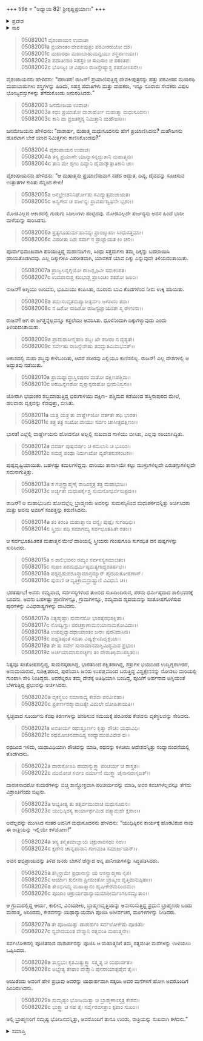 +++
title = "ಅಧ್ಯಾಯ 82: ಶ್ರೀಕೃಷ್ಣಪ್ರಯಾಣಃ"
+++

<details><summary>ಪ್ರವೇಶ</summary>


।।   ಓಂ ಓಂ ನಮೋ ನಾರಾಯಣಾಯ।।   ಶ್ರೀ ವೇದವ್ಯಾಸಾಯ ನಮಃ ।।

ಶ್ರೀ ಕೃಷ್ಣದ್ವೈಪಾಯನ ವೇದವ್ಯಾಸ ವಿರಚಿತ  

**ಶ್ರೀ ಮಹಾಭಾರತ**

**ಉದ್ಯೋಗ ಪರ್ವ**

**ಭಗವದ್ಯಾನ ಪರ್ವ**

**ಅಧ್ಯಾಯ 82**

</details>


<details><summary>ಸಾರ</summary>

ಕೃಷ್ಣನು ಪ್ರಯಾಣಿಸುವಾಗ ತೋರಿದ ನಿಮಿತ್ತಗಳು (1-12). ಅವನು ವೃಕಸ್ಥಲದಲ್ಲಿ ರಾತ್ರಿಯನ್ನು ಕಳೆದುದು (13-29).

</details>


> 05082001 ವೈಶಂಪಾಯನ ಉವಾಚ।  
05082001a ಪ್ರಯಾಂತಂ ದೇವಕೀಪುತ್ರಂ ಪರವೀರರುಜೋ ದಶ।  
05082001c ಮಹಾರಥಾ ಮಹಾಬಾಹುಮನ್ವಯುಃ ಶಸ್ತ್ರಪಾಣಯಃ।।  
05082002a ಪದಾತೀನಾಂ ಸಹಸ್ರಂ ಚ ಸಾದಿನಾಂ ಚ ಪರಂತಪ।  
05082002c ಭೋಜ್ಯಂ ಚ ವಿಪುಲಂ ರಾಜನ್ಪ್ರೇಷ್ಯಾಶ್ಚ ಶತಶೋಽಪರೇ।।

ವೈಶಂಪಾಯನನು ಹೇಳಿದನು: “ಪರಂತಪ! ರಾಜನ್! ಪ್ರಯಾಣಿಸುತ್ತಿದ್ದ ದೇವಕೀಪುತ್ರನನ್ನು ಹತ್ತು ಪರವೀರಹ ಮಹಾರಥಿ ಮಹಾಬಾಹುಗಳು ಶಸ್ತ್ರಗಳನ್ನು ಹಿಡಿದು, ಸಹಸ್ರ ಪದಾತಿಗಳು ಮತ್ತು ವಾಹಕರು, ಇನ್ನೂ ನೂರಾರು ಸೇವಕರು ವಿಪುಲ ಭೋಜ್ಯವಸ್ತುಗಳನ್ನು ತೆಗೆದುಕೊಂಡು ಅನುಸರಿಸಿದರು.”

> 05082003 ಜನಮೇಜಯ ಉವಾಚ।  
05082003a ಕಥಂ ಪ್ರಯಾತೋ ದಾಶಾರ್ಹೋ ಮಹಾತ್ಮಾ ಮಧುಸೂದನಃ।   
05082003c ಕಾನಿ ವಾ ವ್ರಜತಸ್ತಸ್ಯ ನಿಮಿತ್ತಾನಿ ಮಹೌಜಸಃ।।

ಜನಮೇಜಯನು ಹೇಳಿದನು: “ದಾಶಾರ್ಹ, ಮಹಾತ್ಮ ಮಧುಸೂದನನು ಹೇಗೆ ಪ್ರಯಾಣಿಸಿದನು? ಮಹೌಜಸನು ಹೊರಟಾಗ ಬೇರೆ ಯಾವ ನಿಮಿತ್ತಗಳು ಕಾಣಿಸಿಕೊಂಡವು?”

> 05082004 ವೈಶಂಪಾಯನ ಉವಾಚ।  
05082004a ತಸ್ಯ ಪ್ರಯಾಣೇ ಯಾನ್ಯಾಸನ್ನದ್ಭುತಾನಿ ಮಹಾತ್ಮನಃ।  
05082004c ತಾನಿ ಮೇ ಶೃಣು ದಿವ್ಯಾನಿ ದೈವಾನ್ಯೌತ್ಪಾತಿಕಾನಿ ಚ।।

ವೈಶಂಪಾಯನನು ಹೇಳಿದನು: “ಆ ಮಹಾತ್ಮನು ಪ್ರಯಾಣಿಸುವಾಗ ನಡೆದ ಅದ್ಭುತ, ದಿವ್ಯ, ದೈವವನ್ನು ಸೂಚಿಸುವ ಉತ್ಪಾತಗಳ ಕುರಿತು ನನ್ನಿಂದ ಕೇಳು!

> 05082005a ಅನಭ್ರೇಽಶನಿನಿರ್ಘೋಷಃ ಸವಿದ್ಯುತ್ಸಮಜಾಯತ।  
05082005c ಅನ್ವಗೇವ ಚ ಪರ್ಜನ್ಯಃ ಪ್ರಾವರ್ಷದ್ವಿಘನೇ ಭೃಶಂ।।

ಮೋಡವಿಲ್ಲದ ಆಕಾಶದಲ್ಲಿ ಗುಡುಗು ಸಿಡಿಲುಗಳು ಹುಟ್ಟಿದವು. ಮೋಡವಿಲ್ಲದೇ ಪರ್ಜನ್ಯನು ಅವನ ಹಿಂದೆ ಭಾರೀ ಮಳೆಯನ್ನು ಸುರಿಸಿದನು.

> 05082006a ಪ್ರತ್ಯಗೂಹುರ್ಮಹಾನದ್ಯಃ ಪ್ರಾಂಙ್ಮುಖಾಃ ಸಿಂಧುಸತ್ತಮಾಃ।  
05082006c ವಿಪರೀತಾ ದಿಶಃ ಸರ್ವಾ ನ ಪ್ರಾಜ್ಞಾಯತ ಕಿಂ ಚನ।।

ಪೂರ್ವಾಭಿಮುಖವಾಗಿ ಹರಿಯುತ್ತಿದ್ದ ಮಹಾನದಿಗಳು, ಸಿಂಧು ಸತ್ತಮಗಳು ತಮ್ಮ ದಿಕ್ಕನ್ನು ಬದಲಾಯಿಸಿ ಹರಿಯತೊಡಗಿದವು. ಎಲ್ಲ ದಿಕ್ಕುಗಳೂ ವಿಪರೀತವಾಗಿ, ಯಾವಕಡೆ ಯಾವ ದಿಕ್ಕು ಎನ್ನುವುದೇ ತಿಳಿಯದಂತಾಯಿತು.

> 05082007a ಪ್ರಾಜ್ವಲನ್ನಗ್ನಯೋ ರಾಜನ್ಪೃಥಿವೀ ಸಮಕಂಪತ।  
05082007c ಉದಪಾನಾಶ್ಚ ಕುಂಭಾಶ್ಚ ಪ್ರಾಸಿಂಚಂ ಶತಶೋ ಜಲಂ।।

ರಾಜನ್! ಅಗ್ನಿಯು ಉರಿದನು, ಭೂಮಿಯು ಕಂಪಿಸಿತು, ನೂರಾರು ಬಾವಿ ಕೊಡಗಳಿಂದ ನೀರು ಉಕ್ಕಿ ಹರಿಯಿತು.

> 05082008a ತಮಃಸಂವೃತಮಪ್ಯಾಸೀತ್ಸರ್ವಂ ಜಗದಿದಂ ತದಾ।  
05082008c ನ ದಿಶೋ ನಾದಿಶೋ ರಾಜನ್ಪ್ರಜ್ಞಾಯಂತೇ ಸ್ಮ ರೇಣುನಾ।।

ರಾಜನ್! ಆಗ ಈ ಜಗತ್ತನ್ನೆಲ್ಲವನ್ನೂ ಕತ್ತಲೆಯು ಆವರಿಸಿತು. ಧೂಳಿನಿಂದಾಗಿ ದಿಕ್ಕುಗಳ್ಯಾವುದು ಎಂದು ತಿಳಿಯದಂತಾಯಿತು.

> 05082009a ಪ್ರಾದುರಾಸೀನ್ಮಹಾಂ ಶಬ್ದಃ ಖೇ ಶರೀರಂ ನ ದೃಶ್ಯತೇ।  
05082009c ಸರ್ವೇಷು ರಾಜನ್ದೇಶೇಷು ತದದ್ಭುತಮಿವಾಭವತ್।।

ಆಕಾಶದಲ್ಲಿ ಮಹಾ ಶಬ್ಧವು ಕೇಳಿಬಂದಿತು, ಆದರೆ ಶರೀರವು ಎಲ್ಲಿಯೂ ಕಾಣಿಸಲಿಲ್ಲ. ರಾಜನ್! ಎಲ್ಲ ದೇಶಗಳಲ್ಲಿ ಆ ಅದ್ಭುತವು ನಡೆಯಿತು.

> 05082010a ಪ್ರಾಮಥ್ನಾದ್ಧಾಸ್ತಿನಪುರಂ ವಾತೋ ದಕ್ಷಿಣಪಶ್ಚಿಮಃ।  
05082010c ಆರುಜನ್ಗಣಶೋ ವೃಕ್ಷಾನ್ಪರುಷೋ ಭೀಮನಿಸ್ವನಃ।।

ಜೋರಾಗಿ ಭಯಂಕರ ಶಬ್ಧಮಾಡುತ್ತಿದ್ದ ಭಿರುಗಾಳಿಯು ದಕ್ಷಿಣ- ಪಶ್ಚಿಮದ ಕಡೆಯಿಂದ ಹಸ್ತಿನಾಪುರದ ಮೇಲೆ, ಹಲವಾರು ವೃಕ್ಷವನ್ನು ಕೆಡವುತ್ತಾ, ಬೀಸಿತು.

> 05082011a ಯತ್ರ ಯತ್ರ ತು ವಾರ್ಷ್ಣೇಯೋ ವರ್ತತೇ ಪಥಿ ಭಾರತ।   
05082011c ತತ್ರ ತತ್ರ ಸುಖೋ ವಾಯುಃ ಸರ್ವಂ ಚಾಸೀತ್ಪ್ರದಕ್ಷಿಣಂ।।

ಭಾರತ! ಎಲ್ಲೆಲ್ಲಿ ವಾರ್ಷ್ಣೇಯನು ಹೋದನೋ ಅಲ್ಲಲ್ಲಿ ಸುಖವಾದ ಗಾಳಿಯು ಬೀಸಿತು, ಎಲ್ಲವು ಸರಿಯಾಗಿದ್ದಿತು.

> 05082012a ವವರ್ಷ ಪುಷ್ಪವರ್ಷಂ ಚ ಕಮಲಾನಿ ಚ ಭೂರಿಶಃ।  
05082012c ಸಮಶ್ಚ ಪಂಥಾ ನಿರ್ದುಃಖೋ ವ್ಯಪೇತಕುಶಕಂಟಕಃ।।

ಪುಷ್ಪವೃಷ್ಟಿಯಾಯಿತು. ಬಹಳಷ್ಟು ಕಮಲಗಳಿದ್ದವು. ದಾರಿಯು ತಾನಾಗಿಯೇ ಕಲ್ಲು ಮುಳ್ಳುಗಳಿಲ್ಲದೇ ಏರುತಗ್ಗುಗಳಿಲ್ಲದೇ ಸಮನಾಗುತ್ತಿತ್ತು.

> 05082013a ಸ ಗಚ್ಚನ್ಬ್ರಾಹ್ಮಣೈ ರಾಜಂಸ್ತತ್ರ ತತ್ರ ಮಹಾಭುಜಃ।  
05082013c ಅರ್ಚ್ಯತೇ ಮಧುಪರ್ಕೈಶ್ಚ ಸುಮನೋಭಿರ್ವಸುಪ್ರದಃ।।

ರಾಜನ್! ಆ ಮಹಾಭುಜನು ಹೋದಲ್ಲೆಲ್ಲ ಬ್ರಾಹ್ಮಣರು ಅವನನ್ನು ಸುಮನಸ್ಸಿನಿಂದ ಮಧುಪರ್ಕವನ್ನಿತ್ತು ಅರ್ಚಿಸಿದರು ಮತ್ತು ಅವನು ಅವರಿಗೆ ಸಂಪತ್ತನ್ನು ಕರುಣಿಸಿದನು.

> 05082014a ತಂ ಕಿರಂತಿ ಮಹಾತ್ಮಾನಂ ವನ್ಯೈಃ ಪುಷ್ಪೈಃ ಸುಗಂಧಿಭಿಃ।   
05082014c ಸ್ತ್ರಿಯಃ ಪಥಿ ಸಮಾಗಮ್ಯ ಸರ್ವಭೂತಹಿತೇ ರತಂ।।

ಆ ಸರ್ವಭೂತಹಿತರತ ಮಹಾತ್ಮನ ಮೇಲೆ ದಾರಿಯಲ್ಲಿ ಸ್ತ್ರೀಯರು ಗುಂಪುಗೂಡಿ ಸುಗಂಧಿತ ವನ ಪುಷ್ಪಗಳನ್ನು ಸುರಿಸಿದರು.

> 05082015a ಸ ಶಾಲಿಭವನಂ ರಮ್ಯಂ ಸರ್ವಸಸ್ಯಸಮಾಚಿತಂ।  
05082015c ಸುಖಂ ಪರಮಧರ್ಮಿಷ್ಠಮತ್ಯಗಾದ್ಭರತರ್ಷಭ।।   
05082016a ಪಶ್ಯನ್ಬಹುಪಶೂನ್ಗ್ರಾಮಾನ್ರಮ್ಯಾನ್ ಹೃದಯತೋಷಣಾನ್।  
05082016c ಪುರಾಣಿ ಚ ವ್ಯತಿಕ್ರಾಮನ್ರಾಷ್ಟ್ರಾಣಿ ವಿವಿಧಾನಿ ಚ।।

ಭರತರ್ಷಭ! ಅವನು ರಮ್ಯವಾದ, ಸರ್ವಸಸ್ಯಗಳಿಂದ ತುಂಬಿದ ಸುಖದಿಂದಿರುವ, ಪರಮ ಧರ್ಮಿಷ್ಠವಾದ ಶಾಲಿಭವನಕ್ಕೆ ಬಂದನು. ಅವನು ಬಹಳಷ್ಟು ಪ್ರಾಣಿಗಳನ್ನೂ, ಗ್ರಾಮಗಳನ್ನೂ, ರಮ್ಯವಾದ ಹೃದಯವನ್ನು ಸಂತೋಷಗೊಳಿಸುವ ಪುರಗಳನ್ನು ವಿವಿಧರಾಷ್ಟ್ರಗಳನ್ನು ದಾಟಿದನು.

> 05082017a ನಿತ್ಯಹೃಷ್ಟಾಃ ಸುಮನಸೋ ಭಾರತೈರಭಿರಕ್ಷಿತಾಃ।   
05082017c ನೋದ್ವಿಗ್ನಾಃ ಪರಚಕ್ರಾಣಾಮನಯಾನಾಮಕೋವಿದಾಃ।।  
05082018a ಉಪಪ್ಲವ್ಯಾದಥಾಯಾಂತಂ ಜನಾಃ ಪುರನಿವಾಸಿನಃ।  
05082018c ಪಥ್ಯತಿಷ್ಠಂತ ಸಹಿತಾ ವಿಷ್ವಕ್ಸೇನದಿದೃಕ್ಷಯಾ।।  
05082019a ತೇ ತು ಸರ್ವೇ ಸುನಾಮಾನಮಗ್ನಿಮಿದ್ಧಮಿವ ಪ್ರಭುಂ।  
05082019c ಅರ್ಚಯಾಮಾಸುರರ್ಚ್ಯಂ ತಂ ದೇಶಾತಿಥಿಮುಪಸ್ಥಿತಂ।।

ನಿತ್ಯವೂ ಸಂತೋಷದಲ್ಲಿದ್ದ, ಸುಮನಸ್ಕರಾಗಿದ್ದ, ಭಾರತರಿಂದ ರಕ್ಷಿತರಾಗಿದ್ದ, ಶತ್ರುಗಳ ಭಯದಿಂದ ಉದ್ವಿಗ್ನರಾಗಿರದ, ಅನಾಮಯರಾದ, ಸುಶಿಕ್ಷಿತರಾದ, ಪುರನಿವಾಸಿ ಜನರು ಉಪಪ್ಲವದಿಂದ ಬರುತ್ತಿದ್ದ ವಿಶ್ವಕ್ಸೇನನನ್ನು ನೋಡಲು ದಾರಿಯಲ್ಲಿ ಗುಂಪಾಗಿ ಸೇರಿ ನಿಂತಿದ್ದರು. ಅವರೆಲ್ಲರೂ ತಮ್ಮ ದೇಶಕ್ಕೆ ಅತಿಥಿಯಾಗಿ ಬಂದಿದ್ದ, ಪೂಜೆಗೆ ಅರ್ಹನಾದ ಅಗ್ನಿಯಂತೆ ಬೆಳಗುತ್ತಿದ್ದ ಪ್ರಭುವನ್ನು ಅರ್ಚಿಸಿದರು.

> 05082020a ವೃಕಸ್ಥಲಂ ಸಮಾಸಾದ್ಯ ಕೇಶವಃ ಪರವೀರಹಾ।  
05082020c ಪ್ರಕೀರ್ಣರಶ್ಮಾವಾದಿತ್ಯೇ ವಿಮಲೇ ಲೋಹಿತಾಯತಿ।।

ಸ್ವಚ್ಛವಾದ ಸೂರ್ಯನು ಕೆಂಪು ಕಿರಣಗಳನ್ನು ಪಸರಿಸುವ ಸಮಯಕ್ಕೆ ಪರವೀರಹ ಕೇಶವನು ವೃಕಸ್ಥಲವನ್ನು ಸೇರಿದನು.

> 05082021a ಅವತೀರ್ಯ ರಥಾತ್ತೂರ್ಣಂ ಕೃತ್ವಾ ಶೌಚಂ ಯಥಾವಿಧಿ।  
05082021c ರಥಮೋಚನಮಾದಿಶ್ಯ ಸಂಧ್ಯಾಮುಪವಿವೇಶ ಹ।।

ರಥದಿಂದ ಇಳಿದು, ಯಥಾವಿಧಿಯಾಗಿ ಶೌಚವನ್ನು ಮಾಡಿ, ರಥವನ್ನು ಕಳಚಲು ಆದೇಶವನ್ನಿತ್ತು ಸಂಧ್ಯಾವಂದನೆಯಲ್ಲಿ ತೊಡಗಿದನು.

> 05082022a ದಾರುಕೋಽಪಿ ಹಯಾನ್ಮುಕ್ತ್ವಾ ಪರಿಚರ್ಯ ಚ ಶಾಸ್ತ್ರತಃ।  
05082022c ಮುಮೋಚ ಸರ್ವಂ ವರ್ಮಾಣಿ ಮುಕ್ತ್ವಾ ಚೈನಾನವಾಸೃಜತ್।।

ದಾರುಕನಾದರೋ ಕುದುರೆಗಳನ್ನು ಬಿಚ್ಚಿ ಶಾಸ್ತ್ರೋಕ್ತವಾಗಿ ಪರಿಚರ್ಯವನ್ನು ಮಾಡಿ, ಅವರ ಕವಚಗಳೆಲ್ಲವನ್ನೂ ತೆಗೆದು ವಿಶ್ರಾಂತಿಗೆಂದು ಬಿಟ್ಟನು.

> 05082023a ಅಭ್ಯತೀತ್ಯ ತು ತತ್ಸರ್ವಮುವಾಚ ಮಧುಸೂದನಃ।  
05082023c ಯುಧಿಷ್ಠಿರಸ್ಯ ಕಾರ್ಯಾರ್ಥಮಿಹ ವತ್ಸ್ಯಾಮಹೇ ಕ್ಷಪಾಂ।।

ಅವೆಲ್ಲವನ್ನು ಮುಗಿಸಿದ ನಂತರ ಅವನಿಗೆ ಮಧುಸೂದನನು ಹೇಳಿದನು: “ಯುಧಿಷ್ಠಿರನ ಕಾರ್ಯಕ್ಕೆ ಹೊರಟಿರುವ ನಾವು ಈ ರಾತ್ರಿಯನ್ನು ಇಲ್ಲಿಯೇ ಕಳೆಯೋಣ!”

> 05082024a ತಸ್ಯ ತನ್ಮತಮಾಜ್ಞಾಯ ಚಕ್ರುರಾವಸಥಂ ನರಾಃ।  
05082024c ಕ್ಷಣೇನ ಚಾನ್ನಪಾನಾನಿ ಗುಣವಂತಿ ಸಮಾರ್ಜಯನ್।।

ಅವನ ಅಭಿಪ್ರಾಯವನ್ನು ತಿಳಿದ ಜನರು ಬೇಗನೆ ಚೆನ್ನಾದ ಅನ್ನ ಪಾನೀಯಗಳನ್ನು ಸಿದ್ಧಪಡಿಸಿದರು.

> 05082025a ತಸ್ಮಿನ್ಗ್ರಾಮೇ ಪ್ರಧಾನಾಸ್ತು ಯ ಆಸನ್ಬ್ರಾಹ್ಮಣಾ ನೃಪ।  
05082025c ಆರ್ಯಾಃ ಕುಲೀನಾ ಹ್ರೀಮಂತೋ ಬ್ರಾಹ್ಮೀಂ ವೃತ್ತಿಮನುಷ್ಠಿತಾಃ।।  
05082026a ತೇಽಭಿಗಮ್ಯ ಮಹಾತ್ಮಾನಂ ಹೃಷೀಕೇಶಮರಿಂದಮಂ।   
05082026c ಪೂಜಾಂ ಚಕ್ರುರ್ಯಥಾನ್ಯಾಯಮಾಶೀರ್ಮಂಗಲಸಮ್ಯುತಾಂ।।

ಆ ಗ್ರಾಮದಲ್ಲಿದ್ದ ಆರ್ಯ, ಕುಲೀನ, ವಿನಯಶೀಲ, ಬ್ರಾಹ್ಮಣವೃತ್ತಿಯನ್ನು ಅನುಸರಿಸುತ್ತಿದ್ದ ಪ್ರಧಾನ ಬ್ರಾಹ್ಮಣರು ಬಂದು ಮಹಾತ್ಮ, ಅರಿಂದಮ, ಕೇಶವನನ್ನು ಯಥಾನ್ಯಾಯವಾಗಿ ಪೂಜಿಸಿ ಅಶೀರ್ವಚನ, ಮಂಗಳಗಳನ್ನು ನೀಡಿದರು.

> 05082027a ತೇ ಪೂಜಯಿತ್ವಾ ದಾಶಾರ್ಹಂ ಸರ್ವಲೋಕೇಷು ಪೂಜಿತಂ।  
05082027c ನ್ಯವೇದಯಂತ ವೇಶ್ಮಾನಿ ರತ್ನವಂತಿ ಮಹಾತ್ಮನೇ।।

ಸರ್ವಲೋಕದಲ್ಲಿ ಪೂಜಿತನಾದ ದಾಶಾರ್ಹನನ್ನು ಪೂಜಿಸಿ ಆ ಮಹಾತ್ಮನಿಗೆ ತಮ್ಮ ರತ್ನವಂತೀ ಮನೆಗಳನ್ನು ಉಳಿಯಲು ಒಪ್ಪಿಸಿದರು.

> 05082028a ತಾನ್ಪ್ರಭುಃ ಕೃತಮಿತ್ಯುಕ್ತ್ವಾ ಸತ್ಕೃತ್ಯ ಚ ಯಥಾರ್ಹತಃ।  
05082028c ಅಭ್ಯೇತ್ಯ ತೇಷಾಂ ವೇಶ್ಮಾನಿ ಪುನರಾಯಾತ್ಸಹೈವ ತೈಃ।।

ಆಯಿತೆಂದು ಅವರಿಗೆ ಹೇಳಿ ಪ್ರಭುವು ಅವರನ್ನು ಯಥಾರ್ಹವಾಗಿ ಸತ್ಕರಿಸಿ ಅವರ ಮನೆಗಳಿಗೆ ಹೋಗಿ ಅವರೊಂದಿಗೆ ಹಿಂದಿರುಗಿದನು.

> 05082029a ಸುಮೃಷ್ಟಂ ಭೋಜಯಿತ್ವಾ ಚ ಬ್ರಾಹ್ಮಣಾಂಸ್ತತ್ರ ಕೇಶವಃ।  
05082029c ಭುಕ್ತ್ವಾ ಚ ಸಹ ತೈಃ ಸರ್ವೈರವಸತ್ತಾಂ ಕ್ಷಪಾಂ ಸುಖಂ।।

ಅಲ್ಲಿ ಬ್ರಾಹ್ಮಣರಿಗೆ ಸಮೃಷ್ಟ ಭೋಜನವನ್ನಿತ್ತು, ಅವರೊಂದಿಗೆ ತಾನೂ ಉಂಡು, ರಾತ್ರಿಯನ್ನು ಸುಖವಾಗಿ ಕಳೆದನು.”



<details><summary>ಸಮಾಪ್ತಿ</summary>


ಇತಿ ಶ್ರೀ ಮಹಾಭಾರತೇ ಉದ್ಯೋಗ ಪರ್ವಣಿ ಭಗವದ್ಯಾನ ಪರ್ವಣಿ ಶ್ರೀಕೃಷ್ಣಪ್ರಯಾಣೇ ದ್ವಶೀತಿತಮೋಽಧ್ಯಾಯಃ।  
ಇದು ಶ್ರೀ ಮಹಾಭಾರತದಲ್ಲಿ ಉದ್ಯೋಗ ಪರ್ವದಲ್ಲಿ ಭಗವದ್ಯಾನ ಪರ್ವದಲ್ಲಿ ಶ್ರೀಕೃಷ್ಣಪ್ರಯಾಣ ಎನ್ನುವ ಎಂಭತ್ತೆರಡನೆಯ ಅಧ್ಯಾಯವು.

</details>
